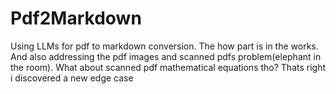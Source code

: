 # Pdf2Markdown
Using LLMs for pdf to markdown conversion. The how part is in the works. And also addressing the pdf images and scanned pdfs problem(elephant in the room). What about scanned pdf mathematical equations tho? Thats right i discovered a new edge case
